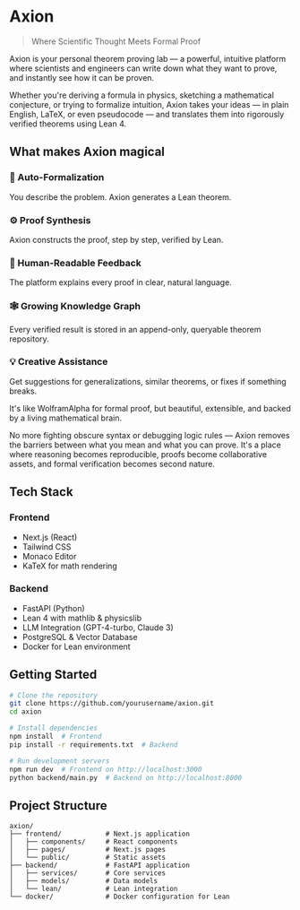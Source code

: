 # Axion

> Where Scientific Thought Meets Formal Proof

Axion is your personal theorem proving lab — a powerful, intuitive platform where scientists and engineers can write down what they want to prove, and instantly see how it can be proven.

Whether you're deriving a formula in physics, sketching a mathematical conjecture, or trying to formalize intuition, Axion takes your ideas — in plain English, LaTeX, or even pseudocode — and translates them into rigorously verified theorems using Lean 4.

## What makes Axion magical

### 🧠 Auto-Formalization
You describe the problem. Axion generates a Lean theorem.

### ⚙️ Proof Synthesis
Axion constructs the proof, step by step, verified by Lean.

### 🧭 Human-Readable Feedback
The platform explains every proof in clear, natural language.

### 🕸 Growing Knowledge Graph
Every verified result is stored in an append-only, queryable theorem repository.

### 💡 Creative Assistance
Get suggestions for generalizations, similar theorems, or fixes if something breaks.

It's like WolframAlpha for formal proof, but beautiful, extensible, and backed by a living mathematical brain.

No more fighting obscure syntax or debugging logic rules — Axion removes the barriers between what you mean and what you can prove. It's a place where reasoning becomes reproducible, proofs become collaborative assets, and formal verification becomes second nature.

## Tech Stack

### Frontend
- Next.js (React)
- Tailwind CSS
- Monaco Editor
- KaTeX for math rendering

### Backend
- FastAPI (Python)
- Lean 4 with mathlib & physicslib
- LLM Integration (GPT-4-turbo, Claude 3)
- PostgreSQL & Vector Database
- Docker for Lean environment

## Getting Started

```bash
# Clone the repository
git clone https://github.com/yourusername/axion.git
cd axion

# Install dependencies
npm install  # Frontend
pip install -r requirements.txt  # Backend

# Run development servers
npm run dev  # Frontend on http://localhost:3000
python backend/main.py  # Backend on http://localhost:8000
```

## Project Structure

```
axion/
├── frontend/           # Next.js application
│   ├── components/     # React components
│   ├── pages/          # Next.js pages
│   └── public/         # Static assets
├── backend/            # FastAPI application
│   ├── services/       # Core services
│   ├── models/         # Data models
│   └── lean/           # Lean integration
└── docker/             # Docker configuration for Lean
```
